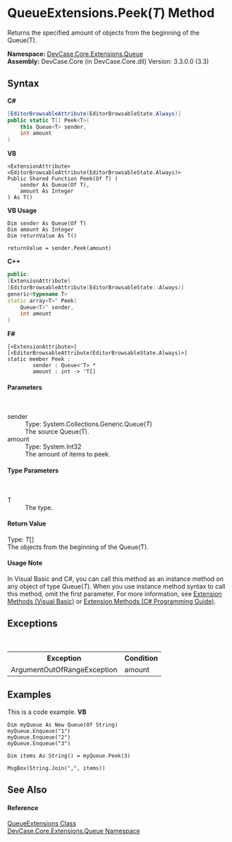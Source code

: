# QueueExtensions.Peek(*T*) Method 
 

Returns the specified amount of objects from the beginning of the Queue(T).

**Namespace:**&nbsp;<a href="N_DevCase_Core_Extensions_Queue">DevCase.Core.Extensions.Queue</a><br />**Assembly:**&nbsp;DevCase.Core (in DevCase.Core.dll) Version: 3.3.0.0 (3.3)

## Syntax

**C#**<br />
``` C#
[EditorBrowsableAttribute(EditorBrowsableState.Always)]
public static T[] Peek<T>(
	this Queue<T> sender,
	int amount
)

```

**VB**<br />
``` VB
<ExtensionAttribute>
<EditorBrowsableAttribute(EditorBrowsableState.Always)>
Public Shared Function Peek(Of T) ( 
	sender As Queue(Of T),
	amount As Integer
) As T()
```

**VB Usage**<br />
``` VB Usage
Dim sender As Queue(Of T)
Dim amount As Integer
Dim returnValue As T()

returnValue = sender.Peek(amount)
```

**C++**<br />
``` C++
public:
[ExtensionAttribute]
[EditorBrowsableAttribute(EditorBrowsableState::Always)]
generic<typename T>
static array<T>^ Peek(
	Queue<T>^ sender, 
	int amount
)
```

**F#**<br />
``` F#
[<ExtensionAttribute>]
[<EditorBrowsableAttribute(EditorBrowsableState.Always)>]
static member Peek : 
        sender : Queue<'T> * 
        amount : int -> 'T[] 

```


#### Parameters
&nbsp;<dl><dt>sender</dt><dd>Type: System.Collections.Generic.Queue(*T*)<br />The source Queue(T).</dd><dt>amount</dt><dd>Type: System.Int32<br />The amount of items to peek.</dd></dl>

#### Type Parameters
&nbsp;<dl><dt>T</dt><dd>The type.</dd></dl>

#### Return Value
Type: *T*[]<br />The objects from the beginning of the Queue(T).

#### Usage Note
In Visual Basic and C#, you can call this method as an instance method on any object of type Queue(*T*). When you use instance method syntax to call this method, omit the first parameter. For more information, see <a href="https://docs.microsoft.com/dotnet/visual-basic/programming-guide/language-features/procedures/extension-methods">Extension Methods (Visual Basic)</a> or <a href="https://docs.microsoft.com/dotnet/csharp/programming-guide/classes-and-structs/extension-methods">Extension Methods (C# Programming Guide)</a>.

## Exceptions
&nbsp;<table><tr><th>Exception</th><th>Condition</th></tr><tr><td>ArgumentOutOfRangeException</td><td>amount</td></tr></table>

## Examples
This is a code example. 
**VB**<br />
``` VB
Dim myQueue As New Queue(Of String)
myQueue.Enqueue("1")
myQueue.Enqueue("2")
myQueue.Enqueue("3")

Dim items As String() = myQueue.Peek(3)

MsgBox(String.Join(",", items))
```


## See Also


#### Reference
<a href="T_DevCase_Core_Extensions_Queue_QueueExtensions">QueueExtensions Class</a><br /><a href="N_DevCase_Core_Extensions_Queue">DevCase.Core.Extensions.Queue Namespace</a><br />